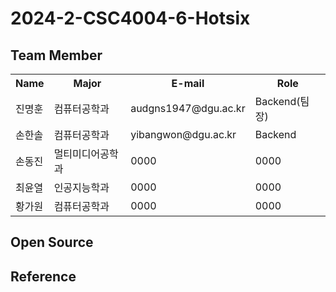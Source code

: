 # 2024-2-CSC4004-6-Hotsix




<h2><i class="fa-solid fa-person"></i>Team Member</h2>
<table>
  <tr>
    <th scope=col>Name</th>
    <th scope=col>Major</th>
    <th scope=col>E-mail</th>
    <th scope=col>Role</th>
  </tr>
  <tr>
    <td>진명훈</td>
    <td>컴퓨터공학과</td>
    <td>audgns1947@dgu.ac.kr</td>
    <td>Backend(팀장)</td>
  </tr>
  <tr>
    <td>손한솔</td>
    <td>컴퓨터공학과</td>
    <td>yibangwon@dgu.ac.kr</td>
    <td>Backend</td>
  </tr>
  <tr>
    <td>손동진</td>
    <td>멀티미디어공학과</td>
    <td>0000</td>
    <td>0000</td>
  </tr>
  <tr>
    <td>최윤열</td>
    <td>인공지능학과</td>
    <td>0000</td>
    <td>0000</td>
  </tr>
  <tr>
    <td>황가원</td>
    <td>컴퓨터공학과</td>
    <td>0000</td>
    <td>0000</td>
  </tr>
</table>

<h2>Open Source</h2>


<h2>Reference</h2>


